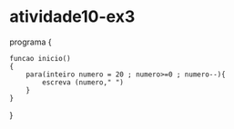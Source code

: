 # atividade10-ex3
programa
{
	
	funcao inicio()
	{
		para(inteiro numero = 20 ; numero>=0 ; numero--){
			escreva (numero," ")
		}
	}
}
